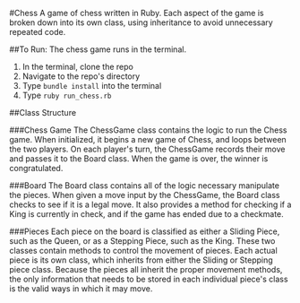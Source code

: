 #Chess
A game of chess written in Ruby. Each aspect of the game is broken down into its own class, using inheritance to avoid unnecessary repeated code.

##To Run:
The chess game runs in the terminal.

1. In the terminal, clone the repo
2. Navigate to the repo's directory
3. Type `bundle install` into the terminal
4. Type `ruby run_chess.rb`

##Class Structure

###Chess Game
The ChessGame class contains the logic to run the Chess game. When initialized, it begins a new game of Chess, and loops between the two players. On each player's turn, the ChessGame records their move and passes it to the Board class. When the game is over, the winner is congratulated.

###Board
The Board class contains all of the logic necessary manipulate the pieces. When given a move input by the ChessGame, the Board class checks to see if it is a legal move. It also provides a method for checking if a King is currently in check, and if the game has ended due to a checkmate.

###Pieces
Each piece on the board is classified as either a Sliding Piece, such as the Queen, or as a Stepping Piece, such as the King. These two classes contain methods to control the movement of pieces.
Each actual piece is its own class, which inherits from either the Sliding or Stepping piece class. Because the pieces all inherit the proper movement methods, the only information that needs to be stored in each individual piece's class is the valid ways in which it may move.
